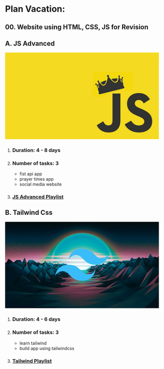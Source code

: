 # Plan Vacation:

## 00. Website using HTML, CSS, JS for Revision

## A. JS Advanced

![JS Image](./js_adv.jpg)

1. ### Duration: 4 - 8 days
2. ### Number of tasks: 3

   - fist api app
   - prayer times app
   - social media website

3. ### [JS Advanced Playlist](https://www.youtube.com/playlist?list=PLYyqC4bNbCIdvviLNbvYKfvHqszFPnUkj)

## B. Tailwind Css

![Tailwind Image](./tailwind.png)

1. ### Duration: 4 - 6 days
2. ### Number of tasks: 3

   - learn tailwind
   - build app using tailwindcss

3. ### [Tailwind Playlist](https://www.youtube.com/playlist?list=PLxbVBWjVdAEjmn2KbE1886vVkPv1Iu67J)
